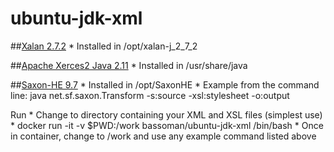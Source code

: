 # ubuntu-jdk-xml

##[Xalan 2.7.2](http://xalan.apache.org/xalan-j/index.html)
	* Installed in /opt/xalan-j_2_7_2

##[Apache Xerces2 Java 2.11](http://xerces.apache.org/xerces2-j/samples.html)
	* Installed in /usr/share/java
	
##[Saxon-HE 9.7](http://www.saxonica.com/documentation/#!using-xsl/commandline)
	* Installed in /opt/SaxonHE
	* Example from the command line: java net.sf.saxon.Transform -s:source -xsl:stylesheet -o:output

Run
	* Change to directory containing your XML and XSL files (simplest use)
	* docker run -it -v $PWD:/work bassoman/ubuntu-jdk-xml /bin/bash
	* Once in container, change to /work and use any example command listed above
